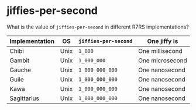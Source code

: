 # jiffies-per-second

What is the value of `jiffies-per-second` in different R7RS
implementations?

| Implementation | OS   | `jiffies-per-second` | One jiffy is    |
|----------------|------|----------------------|-----------------|
| Chibi          | Unix | `1_000`              | One millisecond |
| Gambit         | Unix | `1_000_000`          | One microsecond |
| Gauche         | Unix | `1_000_000_000`      | One nanosecond  |
| Guile          | Unix | `1_000_000_000`      | One nanosecond  |
| Kawa           | Unix | `1_000_000_000`      | One nanosecond  |
| Sagittarius    | Unix | `1_000_000_000`      | One nanosecond  |
